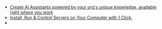 - [Create AI Assistants powered by your org's unique knowledge, available right where you work](https://www.onyx.app/)
- [Install, Run & Control Servers on Your Computer with 1 Click.](https://pinokio.computer/)
- 